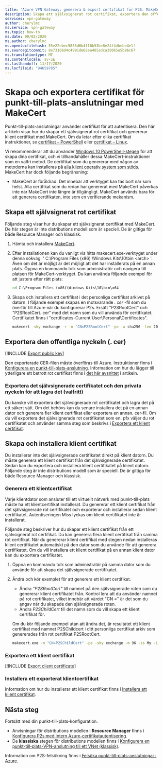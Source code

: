 ```yaml
---
title: 'Azure VPN Gateway: generera & export certifikat för P2S: MakeCert'
description: Skapa ett självsignerat rot certifikat, exportera den offentliga nyckeln och generera klient certifikat med hjälp av MakeCert.
services: vpn-gateway
author: cherylmc
ms.service: vpn-gateway
ms.topic: how-to
ms.date: 09/02/2020
ms.author: cherylmc
ms.openlocfilehash: 55e22ebec5853d6b4f10b53be8e24f4dbebe4e1f
ms.sourcegitcommit: 8e7316bd4c4991de62ea485adca30065e5b86c67
ms.translationtype: MT
ms.contentlocale: sv-SE
ms.lasthandoff: 11/17/2020
ms.locfileid: "94659785"
---
```

# <a name="generate-and-export-certificates-for-point-to-site-connections-using-makecert"></a>Skapa och exportera certifikat för punkt-till-plats-anslutningar med MakeCert

Punkt-till-plats-anslutningar använder certifikat för att autentisera. Den här artikeln visar hur du skapar ett självsignerat rot certifikat och genererar klient certifikat med MakeCert. Om du letar efter olika certifikat instruktioner, se [certifikat – PowerShell](vpn-gateway-certificates-point-to-site.md) eller [certifikat – Linux](vpn-gateway-certificates-point-to-site-linux.md).

Vi rekommenderar att du använder [Windows 10 PowerShell-stegen](vpn-gateway-certificates-point-to-site.md) för att skapa dina certifikat, och vi tillhandahåller dessa MakeCert-instruktioner som en valfri metod. De certifikat som du genererar med någon av metoderna kan installeras på [alla klient operativ system som stöds](vpn-gateway-howto-point-to-site-resource-manager-portal.md#faq). MakeCert har dock följande begränsning:

* MakeCert är föråldrad. Det innebär att verktyget kan tas bort när som helst. Alla certifikat som du redan har genererat med MakeCert påverkas inte när MakeCert inte längre är tillgängligt. MakeCert används bara för att generera certifikaten, inte som en verifierande mekanism.

## <a name="create-a-self-signed-root-certificate"></a><a name="rootcert"></a>Skapa ett självsignerat rot certifikat

Följande steg visar hur du skapar ett självsignerat certifikat med MakeCert. De här stegen är inte distributions modell som är speciell. De är giltiga för både Resource Manager och klassisk.

1. Hämta och installera [MakeCert](/windows/win32/seccrypto/makecert).
2. Efter installationen kan du vanligt vis hitta makecert.exe-verktyget under denna sökväg: ' C:\Program Files (x86) \Windows Kits\10\bin \<arch> '. Även om det är möjligt är det möjligt att det har installerats på en annan plats. Öppna en kommando tolk som administratör och navigera till platsen för MakeCert-verktyget. Du kan använda följande exempel för att justera efter rätt plats:

   ```cmd
   cd C:\Program Files (x86)\Windows Kits\10\bin\x64
   ```
3. Skapa och installera ett certifikat i det personliga certifikat arkivet på datorn. I följande exempel skapas en motsvarande *. cer* -fil som du överför till Azure när du konfigurerar P2s. Ersätt "P2SRootCert" och "P2SRootCert. cer" med det namn som du vill använda för certifikatet. Certifikatet finns i "certificates-Current User\Personal\Certificates".

   ```cmd
   makecert -sky exchange -r -n "CN=P2SRootCert" -pe -a sha256 -len 2048 -ss My
   ```

## <a name="export-the-public-key-cer"></a><a name="cer"></a>Exportera den offentliga nyckeln (. cer)

[!INCLUDE [Export public key](../../includes/vpn-gateway-certificates-export-public-key-include.md)]

Den exporterade CER-filen måste överföras till Azure. Instruktioner finns i [Konfigurera en punkt-till-plats-anslutning](vpn-gateway-howto-point-to-site-resource-manager-portal.md#uploadfile). Information om hur du lägger till ytterligare ett betrott rot certifikat finns i [det här avsnittet](vpn-gateway-howto-point-to-site-resource-manager-portal.md#add) i artikeln.

### <a name="export-the-self-signed-certificate-and-private-key-to-store-it-optional"></a>Exportera det självsignerade certifikatet och den privata nyckeln för att lagra det (valfritt)

Du kanske vill exportera det självsignerade rot certifikatet och lagra det på ett säkert sätt. Om det behövs kan du senare installera det på en annan dator och generera fler klient certifikat eller exportera en annan. cer-fil. Om du vill exportera det självsignerade rot certifikatet som en. pfx väljer du rot certifikatet och använder samma steg som beskrivs i [Exportera ett klient certifikat](#clientexport).

## <a name="create-and-install-client-certificates"></a>Skapa och installera klient certifikat

Du installerar inte det självsignerade certifikatet direkt på klient datorn. Du måste generera ett klient certifikat från det självsignerade certifikatet. Sedan kan du exportera och installera klient certifikatet på klient datorn. Följande steg är inte distributions modell som är speciell. De är giltiga för både Resource Manager och klassisk.

### <a name="generate-a-client-certificate"></a><a name="clientcert"></a>Generera ett klientcertifikat

Varje klientdator som ansluter till ett virtuellt nätverk med punkt-till-plats måste ha ett klientcertifikat installerat. Du genererar ett klient certifikat från det självsignerade rot certifikatet och exporterar och installerar sedan klient certifikatet. Autentiseringen Miss lyckas om klient certifikatet inte är installerat. 

Följande steg beskriver hur du skapar ett klient certifikat från ett självsignerat rot certifikat. Du kan generera flera klient certifikat från samma rot certifikat. När du genererar klient certifikat med stegen nedan installeras klient certifikatet automatiskt på den dator som du använde för att generera certifikatet. Om du vill installera ett klient certifikat på en annan klient dator kan du exportera certifikatet.
 
1. Öppna en kommando tolk som administratör på samma dator som du använde för att skapa det självsignerade certifikatet.
2. Ändra och kör exemplet för att generera ett klient certifikat.
   * Ändra *"P2SRootCert"* till namnet på den självsignerade roten som du genererar klient certifikatet från. Kontrol lera att du använder namnet på rot certifikatet, vilket innebär att värdet "CN =" är det som du angav när du skapade den självsignerade roten.
   * Ändra *P2SChildCert* till det namn som du vill skapa ett klient certifikat för.

   Om du kör följande exempel utan att ändra det, är resultatet ett klient certifikat med namnet P2SChildcert i ditt personliga certifikat arkiv som genererades från rot certifikat P2SRootCert.

   ```cmd
   makecert.exe -n "CN=P2SChildCert" -pe -sky exchange -m 96 -ss My -in "P2SRootCert" -is my -a sha256
   ```

### <a name="export-a-client-certificate"></a><a name="clientexport"></a>Exportera ett klient certifikat

[!INCLUDE [Export client certificate](../../includes/vpn-gateway-certificates-export-client-cert-include.md)]

### <a name="install-an-exported-client-certificate"></a><a name="install"></a>Installera ett exporterat klientcertifikat

Information om hur du installerar ett klient certifikat finns i [Installera ett klient certifikat](point-to-site-how-to-vpn-client-install-azure-cert.md).

## <a name="next-steps"></a>Nästa steg

Fortsätt med din punkt-till-plats-konfiguration. 

* Anvisningar för distributions modellen i **Resource Manager** finns i [Konfigurera P2s med intern Azure-certifikatautentisering](vpn-gateway-howto-point-to-site-resource-manager-portal.md).
* De **klassiska** stegen för distributions modellen finns i [Konfigurera en punkt-till-plats-VPN-anslutning till ett VNet (klassisk)](vpn-gateway-howto-point-to-site-classic-azure-portal.md).

Information om P2S-felsökning finns i [Felsöka punkt-till-plats-anslutningar i Azure](vpn-gateway-troubleshoot-vpn-point-to-site-connection-problems.md).